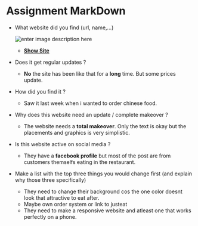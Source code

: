 # Assignment MarkDown
  * What website did you find (url, name,...)
  
    ![enter image description here](http://www.treasure-pot.be/Afbeeldingen/head.jpg)
     * **[Show Site](http://www.treasure-pot.be/)**
  * Does it get regular updates ?
    * **No** the site has been like that for a **long** time. But some prices update.
  * How did you find it ?
    * Saw it last week when i wanted to order chinese food.
  * Why does this website need an update / complete makeover ?
    * The website needs a **total makeover**. Only the text is okay but the placements and graphics is very simplistic.
  * Is this website active on social media ?
    * They have a **facebook profile** but most of the post are from customers themselfs eating in the restaurant.
  * Make a list with the top three things you would change first (and explain why those three specifically)
    * They need to change their background cos the one color doesnt look that attractive to eat after.
    * Maybe own order system or link to justeat
    * They need to make a responsive website and atleast one that works perfectly on a phone.


